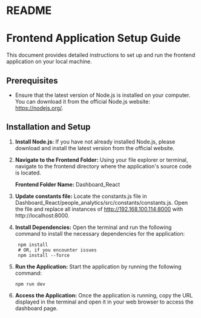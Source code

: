 # README

# Frontend Application Setup Guide

This document provides detailed instructions to set up and run the frontend application on your local machine.

## Prerequisites

- Ensure that the latest version of Node.js is installed on your computer. You can download it from the official Node.js website: https://nodejs.org/.

## Installation and Setup

1. **Install Node.js:**
   If you have not already installed Node.js, please download and install the latest version from the official website.

2. **Navigate to the Frontend Folder:**
   Using your file explorer or terminal, navigate to the frontend directory where the application's source code is located.

   **Frontend Folder Name:** Dashboard_React

3. **Update constants file:**
    Locate the constants.js file in Dashboard_React/people_analytics/src/constants/constants.js.
    Open the file and replace all instances of http://192.168.100.114:8000 with http://localhost:8000.

4. **Install Dependencies:**
   Open the terminal and run the following command to install the necessary dependencies for the application:

   ```
    npm install
    # OR, if you encounter issues
    npm install --force
   ```

5. **Run the Application:**
    Start the application by running the following command:

    ```
    npm run dev
    ```

6. **Access the Application:**
    Once the application is running, copy the URL displayed in the terminal and open it in your web browser to access the dashboard page.